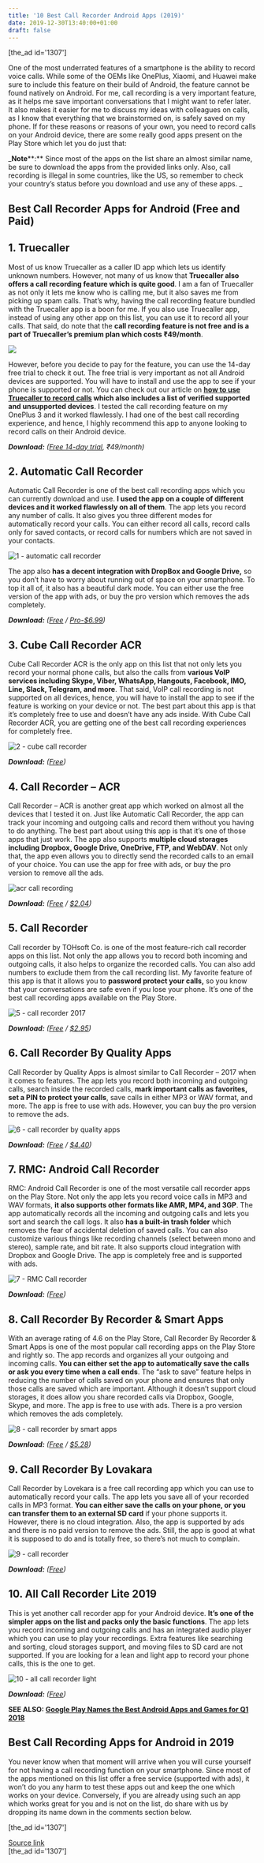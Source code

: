 ```yaml
---
title: '10 Best Call Recorder Android Apps (2019)'
date: 2019-12-30T13:40:00+01:00
draft: false
---
```


\[the\_ad id='1307'\]  
  

  

One of the most underrated features of a smartphone is the ability to record voice calls. While some of the OEMs like OnePlus, Xiaomi, and Huawei make sure to include this feature on their build of Android, the feature cannot be found natively on Android. For me, call recording is a very important feature, as it helps me save important conversations that I might want to refer later. It also makes it easier for me to discuss my ideas with colleagues on calls, as I know that everything that we brainstormed on, is safely saved on my phone. If for these reasons or reasons of your own, you need to record calls on your Android device, there are some really good apps present on the Play Store which let you do just that:  

_**Note****:** Since most of the apps on the list share an almost similar name, be sure to download the apps from the provided links only. Also, call recording is illegal in some countries, like the US, so remember to check your country’s status before you download and use any of these apps. _  

Best Call Recorder Apps for Android (Free and Paid)
---------------------------------------------------

  

1\. Truecaller
--------------

  

Most of us know Truecaller as a caller ID app which lets us identify unknown numbers. However, not many of us know that **Truecaller also offers a call recording feature which is quite good**. I am a fan of Truecaller as not only it lets me know who is calling me, but it also saves me from picking up spam calls. That’s why, having the call recording feature bundled with the Truecaller app is a boon for me. If you also use Truecaller app, instead of using any other app on this list, you can use it to record all your calls. That said, do note that the **call recording feature is not free and is a part of Truecaller’s premium plan which costs ₹49/month**.  

![](https://beebom.com/wp-content/uploads/2018/01/truecaller-1.jpg)

However, before you decide to pay for the feature, you can use the 14-day free trial to check it out. The free trial is very important as not all Android devices are supported. You will have to install and use the app to see if your phone is supported or not. You can check out our article on **[how to use Truecaller to record calls](https://beebom.com/how-to-record-calls-truecaller-android/) which also includes a list of verified supported and unsupported devices**. I tested the call recording feature on my OnePlus 3 and it worked flawlessly. I had one of the best call recording experience, and hence, I highly recommend this app to anyone looking to record calls on their Android device.  

_**Download:** ([Free 14-day trial](https://play.google.com/store/apps/details?id=com.truecaller), ₹49/month)_  

2\. Automatic Call Recorder
---------------------------

  

Automatic Call Recorder is one of the best call recording apps which you can currently download and use. **I used the app on a couple of different devices and it worked flawlessly on all of them**. The app lets you record any number of calls. It also gives you three different modes for automatically record your calls. You can either record all calls, record calls only for saved contacts, or record calls for numbers which are not saved in your contacts.  

![1 - automatic call recorder](https://beebom.com/wp-content/uploads/2018/01/1-automatic-call-recorder-1.jpg)

The app also **has a decent integration with DropBox and Google Drive,** so you don’t have to worry about running out of space on your smartphone. To top it all of, it also has a beautiful dark mode. You can either use the free version of the app with ads, or buy the pro version which removes the ads completely.

  
  

  

_**Download:** ([Free](https://play.google.com/store/apps/details?id=com.appstar.callrecorder&hl=en) / [Pro-$6.99](https://play.google.com/store/apps/details?id=com.appstar.callrecorderpro&hl=en))_  

3\. Cube Call Recorder ACR
--------------------------

  

Cube Call Recorder ACR is the only app on this list that not only lets you record your normal phone calls, but also the calls from **various VoIP services including Skype, Viber, WhatsApp, Hangouts, Facebook, IMO, Line, Slack, Telegram, and more**. That said, VoIP call recording is not supported on all devices, hence, you will have to install the app to see if the feature is working on your device or not. The best part about this app is that it’s completely free to use and doesn’t have any ads inside. With Cube Call Recorder ACR, you are getting one of the best call recording experiences for completely free.  

![2 - cube call recorder](https://beebom.com/wp-content/uploads/2018/01/2-cube-call-recorder.jpg)

_**Download:** ([Free](https://play.google.com/store/apps/details?hl=en&id=com.catalinagroup.callrecorder&rdid=com.catalinagroup.callrecorder))_  

4\. Call Recorder – ACR
-----------------------

  

Call Recorder – ACR is another great app which worked on almost all the devices that I tested it on. Just like Automatic Call Recorder, the app can track your incoming and outgoing calls and record them without you having to do anything. The best part about using this app is that it’s one of those apps that just work. The app also supports **multiple cloud storages including Dropbox, Google Drive, OneDrive, FTP, and WebDAV**. Not only that, the app even allows you to directly send the recorded calls to an email of your choice. You can use the app for free with ads, or buy the pro version to remove all the ads.  

![acr call recording](https://beebom.com/wp-content/uploads/2018/01/acr-call-recording.jpg)

_**Download:** ([Free](https://play.google.com/store/apps/details?id=com.nll.acr&rdid=com.nll.acr) / [$2.04](https://play.google.com/store/apps/details?id=com.nll.acr.license&hl=en))_  

5\. Call Recorder
-----------------

  

Call recorder by TOHsoft Co. is one of the most feature-rich call recorder apps on this list. Not only the app allows you to record both incoming and outgoing calls, it also helps to organize the recorded calls. You can also add numbers to exclude them from the call recording list. My favorite feature of this app is that it allows you to **password protect your calls,** so you know that your conversations are safe even if you lose your phone. It’s one of the best call recording apps available on the Play Store.  

![5 - call recorder 2017](https://beebom.com/wp-content/uploads/2018/01/5-call-recorder-2017.jpg)

  
  

  

_**Download:** ([Free](https://play.google.com/store/apps/details?id=com.tohsoft.callrecorder) / [$2.95](https://play.google.com/store/apps/details?id=com.tohsoft.callrecorderpro))_  

6\. Call Recorder By Quality Apps
---------------------------------

  

Call Recorder by Quality Apps is almost similar to Call Recorder – 2017 when it comes to features. The app lets you record both incoming and outgoing calls, search inside the recorded calls, **mark important calls as favorites, set a PIN to protect your calls**, save calls in either MP3 or WAV format, and more. The app is free to use with ads. However, you can buy the pro version to remove the ads.  

![6 - call recorder by quality apps](https://beebom.com/wp-content/uploads/2018/01/6-call-recorder-by-quality-apps.jpg)

_**Download:** ([Free](https://play.google.com/store/apps/details?id=com.call.callrecorder.voice) / [$4.40](https://play.google.com/store/apps/details?id=com.call.callrecorder.voicepro))_  

7\. RMC: Android Call Recorder
------------------------------

  

RMC: Android Call Recorder is one of the most versatile call recorder apps on the Play Store. Not only the app lets you record voice calls in MP3 and WAV formats, **it also supports other formats like AMR, MP4, and 3GP**. The app automatically records all the incoming and outgoing calls and lets you sort and search the call logs. It also **has a built-in trash folder** which removes the fear of accidental deletion of saved calls. You can also customize various things like recording channels (select between mono and stereo), sample rate, and bit rate. It also supports cloud integration with Dropbox and Google Drive. The app is completely free and is supported with ads.  

![7 - RMC Call recorder](https://beebom.com/wp-content/uploads/2018/01/7-RMC-Call-recorder.jpg)

_**Download:** ([Free](https://play.google.com/store/apps/details?id=com.record.my.call&rdid=com.record.my.call))_  

8\. Call Recorder By Recorder & Smart Apps
------------------------------------------

  

With an average rating of 4.6 on the Play Store, Call Recorder By Recorder & Smart Apps is one of the most popular call recording apps on the Play Store and rightly so. The app records and organizes all your outgoing and incoming calls. **You can either set the app to automatically save the calls or ask you every time when a call ends**. The “ask to save” feature helps in reducing the number of calls saved on your phone and ensures that only those calls are saved which are important. Although it doesn’t support cloud storages, it does allow you share recorded calls via Dropbox, Google, Skype, and more. The app is free to use with ads. There is a pro version which removes the ads completely.  

![8 - call recorder by smart apps](https://beebom.com/wp-content/uploads/2018/01/8-call-recorder-by-smart-apps.jpg)

  
  

  

_**Download:** ([Free](https://play.google.com/store/apps/details?id=com.callrecord.auto&rdid=com.callrecord.auto) / [$5.28](https://play.google.com/store/apps/details?id=com.callrecord.autopro))_  

9\. Call Recorder By Lovakara
-----------------------------

  

Call Recorder by Lovekara is a free call recording app which you can use to automatically record your calls. The app lets you save all of your recorded calls in MP3 format. **You can either save the calls on your phone, or you can transfer them to an external SD card** if your phone supports it. However, there is no cloud integration. Also, the app is supported by ads and there is no paid version to remove the ads. Still, the app is good at what it is supposed to do and is totally free, so there’s not much to complain.  

![9 - call recorder](https://beebom.com/wp-content/uploads/2018/01/9-call-recorder.jpg)

_**Download:** ([Free](https://play.google.com/store/apps/details?id=com.enlightment.voicecallrecorder))_  

10\. All Call Recorder Lite 2019
--------------------------------

  

This is yet another call recorder app for your Android device. **It’s one of the simpler apps on the list and packs only the basic functions**. The app lets you record incoming and outgoing calls and has an integrated audio player which you can use to play your recordings. Extra features like searching and sorting, cloud storages support, and moving files to SD card are not supported. If you are looking for a lean and light app to record your phone calls, this is the one to get.  

![10 - all call recorder light](https://beebom.com/wp-content/uploads/2018/01/10-all-call-recorder-light.jpg)

_**Download:** ([Free](https://play.google.com/store/apps/details?id=com.sbou.callrecorder_2018))_  

**SEE ALSO: [Google Play Names the Best Android Apps and Games for Q1 2018](https://beebom.com/google-play-names-the-best-android-apps-and-games-for-q1-2018/)**  

Best Call Recording Apps for Android in 2019
--------------------------------------------

  

You never know when that moment will arrive when you will curse yourself for not having a call recording function on your smartphone. Since most of the apps mentioned on this list offer a free service (supported with ads), it won’t do you any harm to test these apps out and keep the one which works on your device. Conversely, if you are already using such an app which works great for you and is not on the list, do share with us by dropping its name down in the comments section below.  

  
  
\[the\_ad id='1307'\]  
  
[Source link](https://beebom.com/best-call-recorder-apps-android/)  
\[the\_ad id='1307'\]